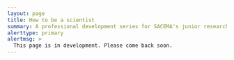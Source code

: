 ```yaml
---
layout: page
title: How to be a scientist
summary: A professional development series for SACEMA's junior researchers
alerttype: primary
alertmsg: >
  This page is in development. Please come back soon.
---
```

